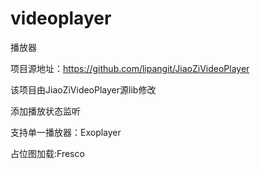 # videoplayer
播放器

项目源地址：https://github.com/lipangit/JiaoZiVideoPlayer

该项目由JiaoZiVideoPlayer源lib修改

添加播放状态监听

支持单一播放器：Exoplayer

占位图加载:Fresco 


